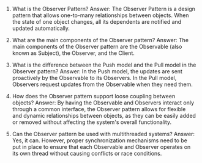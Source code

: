 

1. What is the Observer Pattern?
Answer: The Observer Pattern is a design pattern that allows one-to-many relationships between objects. When the state of one object changes, all its dependents are notified and updated automatically.

2. What are the main components of the Observer pattern?
Answer: The main components of the Observer pattern are the Observable (also known as Subject), the Observer, and the Client.

3. What is the difference between the Push model and the Pull model in the Observer pattern?
Answer: In the Push model, the updates are sent proactively by the Observable to its Observers. In the Pull model, Observers request updates from the Observable when they need them.

4. How does the Observer pattern support loose coupling between objects?
Answer: By having the Observable and Observers interact only through a common interface, the Observer pattern allows for flexible and dynamic relationships between objects, as they can be easily added or removed without affecting the system's overall functionality.

5. Can the Observer pattern be used with multithreaded systems?
Answer: Yes, it can. However, proper synchronization mechanisms need to be put in place to ensure that each Observable and Observer operates on its own thread without causing conflicts or race conditions.